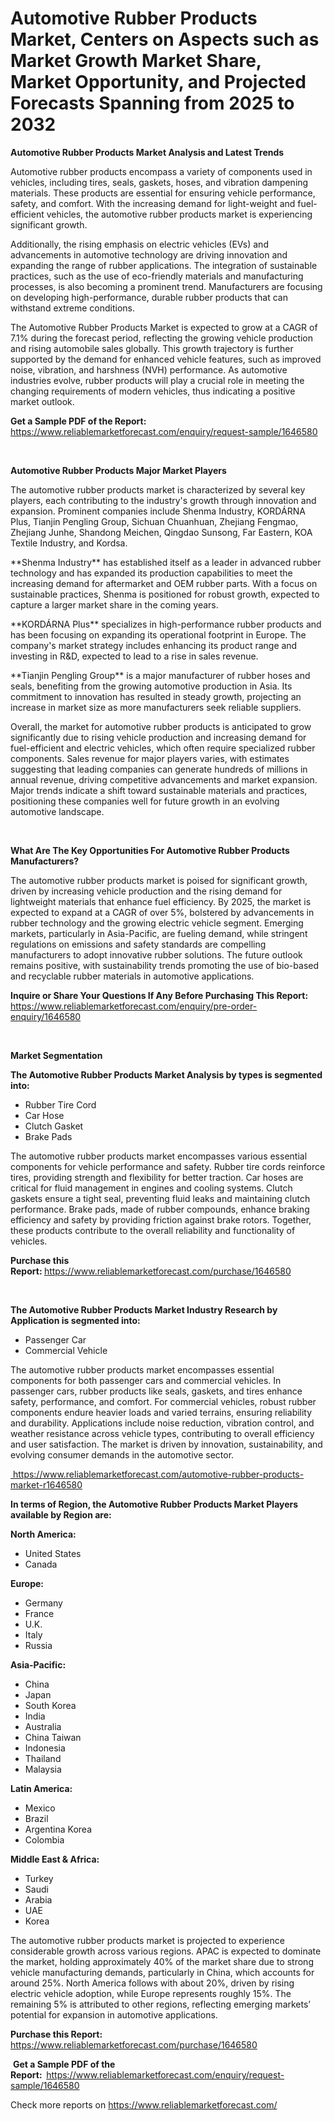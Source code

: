 <p><h1>Automotive Rubber Products Market, Centers on Aspects such as Market Growth Market Share, Market Opportunity, and Projected Forecasts Spanning from 2025 to 2032</h1></p><p><strong>Automotive Rubber Products Market Analysis and Latest Trends</strong></p>
<p><p>Automotive rubber products encompass a variety of components used in vehicles, including tires, seals, gaskets, hoses, and vibration dampening materials. These products are essential for ensuring vehicle performance, safety, and comfort. With the increasing demand for light-weight and fuel-efficient vehicles, the automotive rubber products market is experiencing significant growth.</p><p>Additionally, the rising emphasis on electric vehicles (EVs) and advancements in automotive technology are driving innovation and expanding the range of rubber applications. The integration of sustainable practices, such as the use of eco-friendly materials and manufacturing processes, is also becoming a prominent trend. Manufacturers are focusing on developing high-performance, durable rubber products that can withstand extreme conditions.</p><p>The Automotive Rubber Products Market is expected to grow at a CAGR of 7.1% during the forecast period, reflecting the growing vehicle production and rising automobile sales globally. This growth trajectory is further supported by the demand for enhanced vehicle features, such as improved noise, vibration, and harshness (NVH) performance. As automotive industries evolve, rubber products will play a crucial role in meeting the changing requirements of modern vehicles, thus indicating a positive market outlook.</p></p>
<p><strong>Get a Sample PDF of the Report:&nbsp;</strong> <a href="https://www.reliablemarketforecast.com/enquiry/request-sample/1646580?utm_campaign=1167&utm_medium=2&utm_source=Github&utm_content=ia&utm_term=11032025&utm_id=automotive-rubber-products">https://www.reliablemarketforecast.com/enquiry/request-sample/1646580</a></p>
<p>&nbsp;</p>
<p><strong>Automotive Rubber Products Major Market Players</strong></p>
<p><p>The automotive rubber products market is characterized by several key players, each contributing to the industry's growth through innovation and expansion. Prominent companies include Shenma Industry, KORDÁRNA Plus, Tianjin Pengling Group, Sichuan Chuanhuan, Zhejiang Fengmao, Zhejiang Junhe, Shandong Meichen, Qingdao Sunsong, Far Eastern, KOA Textile Industry, and Kordsa.</p><p>**Shenma Industry** has established itself as a leader in advanced rubber technology and has expanded its production capabilities to meet the increasing demand for aftermarket and OEM rubber parts. With a focus on sustainable practices, Shenma is positioned for robust growth, expected to capture a larger market share in the coming years.</p><p>**KORDÁRNA Plus** specializes in high-performance rubber products and has been focusing on expanding its operational footprint in Europe. The company's market strategy includes enhancing its product range and investing in R&D, expected to lead to a rise in sales revenue.</p><p>**Tianjin Pengling Group** is a major manufacturer of rubber hoses and seals, benefiting from the growing automotive production in Asia. Its commitment to innovation has resulted in steady growth, projecting an increase in market size as more manufacturers seek reliable suppliers.</p><p>Overall, the market for automotive rubber products is anticipated to grow significantly due to rising vehicle production and increasing demand for fuel-efficient and electric vehicles, which often require specialized rubber components. Sales revenue for major players varies, with estimates suggesting that leading companies can generate hundreds of millions in annual revenue, driving competitive advancements and market expansion. Major trends indicate a shift toward sustainable materials and practices, positioning these companies well for future growth in an evolving automotive landscape.</p></p>
<p>&nbsp;</p>
<p><strong>What Are The Key Opportunities For Automotive Rubber Products Manufacturers?</strong></p>
<p><p>The automotive rubber products market is poised for significant growth, driven by increasing vehicle production and the rising demand for lightweight materials that enhance fuel efficiency. By 2025, the market is expected to expand at a CAGR of over 5%, bolstered by advancements in rubber technology and the growing electric vehicle segment. Emerging markets, particularly in Asia-Pacific, are fueling demand, while stringent regulations on emissions and safety standards are compelling manufacturers to adopt innovative rubber solutions. The future outlook remains positive, with sustainability trends promoting the use of bio-based and recyclable rubber materials in automotive applications.</p></p>
<p><strong>Inquire or Share Your Questions If Any Before Purchasing This Report:</strong> <a href="https://www.reliablemarketforecast.com/enquiry/pre-order-enquiry/1646580?utm_campaign=1167&utm_medium=2&utm_source=Github&utm_content=ia&utm_term=11032025&utm_id=automotive-rubber-products">https://www.reliablemarketforecast.com/enquiry/pre-order-enquiry/1646580</a></p>
<p>&nbsp;</p>
<p><strong>Market Segmentation</strong></p>
<p><strong>The Automotive Rubber Products Market Analysis by types is segmented into:</strong></p>
<p><ul><li>Rubber Tire Cord</li><li>Car Hose</li><li>Clutch Gasket</li><li>Brake Pads</li></ul></p>
<p><p>The automotive rubber products market encompasses various essential components for vehicle performance and safety. Rubber tire cords reinforce tires, providing strength and flexibility for better traction. Car hoses are critical for fluid management in engines and cooling systems. Clutch gaskets ensure a tight seal, preventing fluid leaks and maintaining clutch performance. Brake pads, made of rubber compounds, enhance braking efficiency and safety by providing friction against brake rotors. Together, these products contribute to the overall reliability and functionality of vehicles.</p></p>
<p><strong>Purchase this Report:&nbsp;</strong><a href="https://www.reliablemarketforecast.com/purchase/1646580?utm_campaign=1167&utm_medium=2&utm_source=Github&utm_content=ia&utm_term=11032025&utm_id=automotive-rubber-products">https://www.reliablemarketforecast.com/purchase/1646580</a></p>
<p>&nbsp;</p>
<p><strong>The Automotive Rubber Products Market Industry Research by Application is segmented into:</strong></p>
<p><ul><li>Passenger Car</li><li>Commercial Vehicle</li></ul></p>
<p><p>The automotive rubber products market encompasses essential components for both passenger cars and commercial vehicles. In passenger cars, rubber products like seals, gaskets, and tires enhance safety, performance, and comfort. For commercial vehicles, robust rubber components endure heavier loads and varied terrains, ensuring reliability and durability. Applications include noise reduction, vibration control, and weather resistance across vehicle types, contributing to overall efficiency and user satisfaction. The market is driven by innovation, sustainability, and evolving consumer demands in the automotive sector.</p></p>
<p><a href="https://www.reliablemarketforecast.com/automotive-rubber-products-market-r1646580?utm_campaign=1167&utm_medium=2&utm_source=Github&utm_content=ia&utm_term=11032025&utm_id=automotive-rubber-products">&nbsp;https://www.reliablemarketforecast.com/automotive-rubber-products-market-r1646580</a></p>
<p><strong>In terms of Region, the Automotive Rubber Products Market Players available by Region are:</strong></p>
<p>
    <p> <strong> North America: </strong>
        <ul>
            <li>United States</li>
            <li>Canada</li>
        </ul>
        </p> 
    <p> <strong> Europe: </strong>
        <ul>
            <li>Germany</li>
            <li>France</li>
            <li>U.K.</li>
            <li>Italy</li>
            <li>Russia</li>
        </ul>
        </p> 
    <p> <strong> Asia-Pacific: </strong>
        <ul>
            <li>China</li>
            <li>Japan</li>
            <li>South Korea</li>
            <li>India</li>
            <li>Australia</li>
            <li>China Taiwan</li>
            <li>Indonesia</li>
            <li>Thailand</li>
            <li>Malaysia</li>
        </ul>
        </p> 
    <p> <strong> Latin America: </strong>
        <ul>
            <li>Mexico</li>
            <li>Brazil</li>
            <li>Argentina Korea</li>
            <li>Colombia</li>
        </ul>
        </p> 
    <p> <strong> Middle East & Africa: </strong>
        <ul>
            <li>Turkey</li>
            <li>Saudi</li>
            <li>Arabia</li>
            <li>UAE</li>
            <li>Korea</li>
        </ul>
    </p>
    </p>
<p><p>The automotive rubber products market is projected to experience considerable growth across various regions. APAC is expected to dominate the market, holding approximately 40% of the market share due to strong vehicle manufacturing demands, particularly in China, which accounts for around 25%. North America follows with about 20%, driven by rising electric vehicle adoption, while Europe represents roughly 15%. The remaining 5% is attributed to other regions, reflecting emerging markets’ potential for expansion in automotive applications.</p></p>
<p><strong>Purchase this Report: </strong><a href="https://www.reliablemarketforecast.com/purchase/1646580?utm_campaign=1167&utm_medium=2&utm_source=Github&utm_content=ia&utm_term=11032025&utm_id=automotive-rubber-products">https://www.reliablemarketforecast.com/purchase/1646580</a></p>
<p>&nbsp;<strong>Get a Sample PDF of the Report:&nbsp;&nbsp;</strong><a href="https://www.reliablemarketforecast.com/enquiry/request-sample/1646580?utm_campaign=1167&utm_medium=2&utm_source=Github&utm_content=ia&utm_term=11032025&utm_id=automotive-rubber-products">https://www.reliablemarketforecast.com/enquiry/request-sample/1646580</a></p>
<p><strong></strong></p>
<p>Check more reports on <a href="https://www.reliablemarketforecast.com/?utm_campaign=1167&utm_medium=2&utm_source=Github&utm_content=ia&utm_term=11032025&utm_id=automotive-rubber-products">https://www.reliablemarketforecast.com/</a></p>